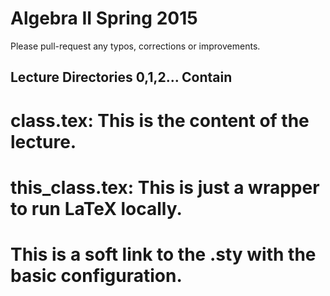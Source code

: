 Algebra II Spring 2015
============================

Please pull-request any typos, corrections or improvements.

Lecture Directories 0,1,2... Contain
------------------

# class.tex: This is the content of the lecture.
# this_class.tex: This is just a wrapper to run LaTeX locally.
# This is a soft link to the .sty with the basic configuration.
